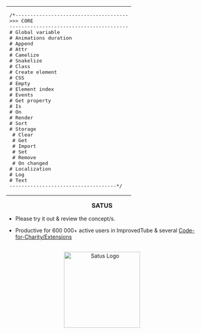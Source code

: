 
<table align="right"><tr></tr> <td>
<pre>/*--------------------------------------
>>> CORE
----------------------------------------
# Global variable
# Animations duration
# Append
# Attr
# Camelize
# Snakelize
# Class
# Create element
# CSS
# Empty
# Element index
# Events
# Get property
# Is 
# On
# Render
# Sort
# Storage
 # Clear
 # Get
 # Import
 # Set
 # Remove
 # On changed
# Localization
# Log
# Text
------------------------------------*/</pre> </td></table>

<h3 align="center">SATUS</h3>
  
- Please try it out & review the concept/s.

-  Productive for 600 000+ active users in ImprovedTube & several [Code-for-Charity/Extensions](https://github.com/code-for-charity/ImprovedTube-for-YouTube/blob/master/.github/README.md#history-manager--dark-mode---unlock-me-custom-user-agent-regex-replace)

<div align="center">
 <br> <img height="200px" alt="Satus Logo" src="https://user-images.githubusercontent.com/25022245/198879210-090216d0-c02e-49b7-9c8d-bd648fa8b39b.png">

</div>
